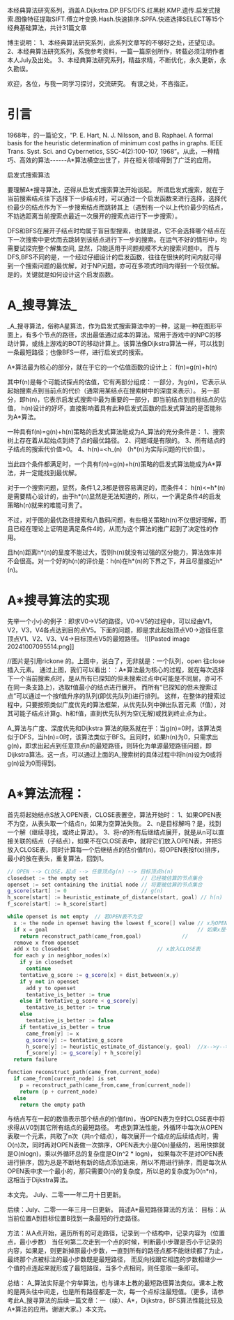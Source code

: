 

本经典算法研究系列，涵盖A.Dijkstra.DP.BFS/DFS.红黑树.KMP.遗传.启发式搜索.图像特征提取SIFT.傅立叶变换.Hash.快速排序.SPFA.快递选择SELECT等15个经典基础算法，共计31篇文章

博主说明： 1、本经典算法研究系列，此系列文章写的不够好之处，还望见谅。 2、本经典算法研究系列，系我参考资料，一篇一篇原创所作，转载必须注明作者本人July及出处。 3、本经典算法研究系列，精益求精，不断优化，永久更新，永久勘误。

欢迎，各位，与我一同学习探讨，交流研究。 有误之处，不吝指正。

# 引言

1968年，的一篇论文，“P. E. Hart, N. J. Nilsson, and B. Raphael. A formal basis for the heuristic determination of minimum cost paths in graphs. IEEE Trans. Syst. Sci. and Cybernetics, SSC-4(2):100-107, 1968”。从此，一种精巧、高效的算法------A*算法横空出世了，并在相关领域得到了广泛的应用。

启发式搜索算法

要理解A*搜寻算法，还得从启发式搜索算法开始谈起。 所谓启发式搜索，就在于当前搜索结点往下选择下一步结点时，可以通过一个启发函数来进行选择，选择代价最少的结点作为下一步搜索结点而跳转其上（遇到有一个以上代价最少的结点，不妨选距离当前搜索点最近一次展开的搜索点进行下一步搜索）。

DFS和BFS在展开子结点时均属于盲目型搜索，也就是说，它不会选择哪个结点在下一次搜索中更优而去跳转到该结点进行下一步的搜索。在运气不好的情形中，均需要试探完整个解集空间, 显然，只能适用于问题规模不大的搜索问题中。 而与DFS,BFS不同的是，一个经过仔细设计的启发函数，往往在很快的时间内就可得到一个搜索问题的最优解，对于NP问题，亦可在多项式时间内得到一个较优解。是的，关键就是如何设计这个启发函数。

# A_搜寻算法_

_A_搜寻算法，俗称A星算法，作为启发式搜索算法中的一种，这是一种在图形平面上，有多个节点的路径，求出最低通过成本的算法。常用于游戏中的NPC的移动计算，或线上游戏的BOT的移动计算上。该算法像Dijkstra算法一样，可以找到一条最短路径；也像BFS一样，进行启发式的搜索。

A*算法最为核心的部分，就在于它的一个估值函数的设计上： f(n)=g(n)+h(n)

其中f(n)是每个可能试探点的估值，它有两部分组成： 一部分，为g(n)，它表示从起始搜索点到当前点的代价（通常用某结点在搜索树中的深度来表示）。 另一部分，即h(n)，它表示启发式搜索中最为重要的一部分，即当前结点到目标结点的估值， h(n)设计的好坏，直接影响着具有此种启发式函数的启发式算法的是否能称为A*算法。

一种具有f(n)=g(n)+h(n)策略的启发式算法能成为A_算法的充分条件是： 1、搜索树上存在着从起始点到终了点的最优路径。 2、问题域是有限的。 3、所有结点的子结点的搜索代价值>0。 4、h(n)=<h_(n) （h*(n)为实际问题的代价值）。

当此四个条件都满足时，一个具有f(n)=g(n)+h(n)策略的启发式算法能成为A*算法，并一定能找到最优解。

对于一个搜索问题，显然，条件1,2,3都是很容易满足的，而条件4： h(n)<=h*(n)是需要精心设计的，由于h*(n)显然是无法知道的，所以，一个满足条件4的启发策略h(n)就来的难能可贵了。

不过，对于图的最优路径搜索和八数码问题，有些相关策略h(n)不仅很好理解，而且已经在理论上证明是满足条件4的，从而为这个算法的推广起到了决定性的作用。

且h(n)距离h*(n)的呈度不能过大，否则h(n)就没有过强的区分能力，算法效率并不会很高。对一个好的h(n)的评价是：h(n)在h*(n)的下界之下，并且尽量接近h*(n)。

# A*搜寻算法的实现

先举一个小小的例子：即求V0->V5的路径，V0->V5的过程中，可以经由V1，V2，V3，V4各点达到目的点V5。下面的问题，即是求此起始顶点V0->途径任意顶点V1、V2、V3、V4->目标顶点V5的最短路径。
![[Pasted image 20241007095514.png]]



//图片是引用rickone 的。上图中，说白了，无非就是：一个队列，open 往close 插入元素。 通过上图，我们可以看出：：A*算法最为核心的过程，就在每次选择下一个当前搜索点时，是从所有已探知的但未搜索过点中(可能是不同层，亦可不在同一条支路上)，选取f值最小的结点进行展开。 而所有“已探知的但未搜索过点”可以通过一个按f值升序的队列(即优先队列)进行排列。 这样，在整体的搜索过程中，只要按照类似广度优先的算法框架，从优先队列中弹出队首元素（f值），对其可能子结点计算g、h和f值，直到优先队列为空(无解)或找到终止点为止。

A_算法与广度、深度优先和Dijkstra 算法的联系就在于：当g(n)=0时，该算法类似于DFS，当h(n)=0时，该算法类似于BFS。且同时，如果h(n)为0，只需求出g(n)，即求出起点到任意顶点n的最短路径，则转化为单源最短路径问题，即Dijkstra算法。这一点，可以通过上面的A_搜索树的具体过程中将h(n)设为0或将g(n)设为0而得到。

# A*算法流程：

首先将起始结点S放入OPEN表，CLOSE表置空，算法开始时： 1、如果OPEN表不为空，从表头取一个结点n，如果为空算法失败。 2、n是目标解吗？是，找到一个解（继续寻找，或终止算法）。 3、将n的所有后继结点展开，就是从n可以直接关联的结点（子结点），如果不在CLOSE表中，就将它们放入OPEN表，并把S放入CLOSE表，同时计算每一个后继结点的估价值f(n)，将OPEN表按f(x)排序，最小的放在表头，重复算法，回到1。

```cpp
// OPEN --> CLOSE，起点 --> 任意顶点g(n) --> 目标顶点h(n)
closedset := the empty set                 // 已经被估算的节点集合
openset := set containing the initial node // 将要被估算的节点集合
g_score[start] := 0                        // g(n)
h_score[start] := heuristic_estimate_of_distance(start, goal) // h(n)
f_score[start] := h_score[start]

while openset is not empty  // 若OPEN表不为空
  x := the node in openset having the lowest f_score[] value // x为OPEN表中最小的
  if x = goal                                                // 如果x是一个解
    return reconstruct_path(came_from,goal)             //
  remove x from openset
  add x to closedset                            // x放入CLOSE表
  for each y in neighbor_nodes(x)
    if y in closedset
      continue
    tentative_g_score := g_score[x] + dist_between(x,y)
    if y not in openset
      add y to openset
      tentative_is_better := true
    else if tentative_g_score < g_score[y]
      tentative_is_better := true
    else
      tentative_is_better := false
    if tentative_is_better = true
      came_from[y] := x
      g_score[y] := tentative_g_score
      h_score[y] := heuristic_estimate_of_distance(y, goal)  //x-->y-->goal
      f_score[y] := g_score[y] + h_score[y]
  return failure

function reconstruct_path(came_from,current_node)
  if came_from[current_node] is set
    p = reconstruct_path(came_from,came_from[current_node])
    return (p + current_node)
  else
    return the empty path
```

与结点写在一起的数值表示那个结点的价值f(n)，当OPEN表为空时CLOSE表中将求得从V0到其它所有结点的最短路径。 考虑到算法性能，外循环中每次从OPEN表取一个元素，共取了n次（共n个结点），每次展开一个结点的后续结点时，需O(n)次，同时再对OPEN表做一次排序，OPEN表大小是O(n)量级的，若用快排就是O(nlogn)，乘以外循环总的复杂度是O(n^2 * logn)， 如果每次不是对OPEN表进行排序，因为总是不断地有新的结点添加进来，所以不用进行排序，而是每次从OPEN表中求一个最小的，那只需要O(n)的复杂度，所以总的复杂度为O(n*n)，这相当于Dijkstra算法。

本文完。 July、二零一一年二月十日更新。

后续：July、二零一一年三月一日更新。 简述A*最短路径算法的方法： 目标：从当前位置A到目标位置B找到一条最短的行走路径。

方法：从A点开始，遍历所有的可走路径，记录到一个结构中，记录内容为（位置点，最小步数） 当任何第二次走到一个点的时候，判断最小步骤是否小于记录的内容，如果是，则更新掉原最小步数，一直到所有的路径点都不能继续都了为止，最终那个点被标注的最小步数既是最短路径， 而反向找跟它相连的步数相继少一个值的点连起来就形成了最短路径，当多个点相同，则任意取一条即可。

总结： A_算法实际是个穷举算法，也与课本上教的最短路径算法类似。课本上教的是两头往中间走，也是所有路径都走一次，每一个点标注最短值。（更多，请参考此A_搜寻算法的后续一篇文章：一（续）、A*，Dijkstra，BFS算法性能比较及A*算法的应用。谢谢大家。）本文完。